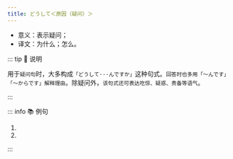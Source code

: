 ```yaml
---
title: どうして＜原因（疑问）＞
---
```


* 意义：表示疑问；
* 译文：为什么；怎么。

::: tip :bookmark: 说明

用于`疑问句`时，大多构成`「どうして···んですか」`这种句式。`回答时也多用「～んです」「～からです」解释理由`。除疑问外，`该句式还可表达吃惊、疑惑、责备等语气`。

:::

::: info :books: 例句

1. <grammer-content id='1-10-9-0' sentence="**どうして**[先生/せんせい]に[話/はな]さなかったんですか。" trans="你为什么不告诉老师呢？" />
2. <grammer-content id='1-10-9-1' sentence="**どうして**こんなに[値段/ねだん]が[高/たか]いんですか。" trans="价格为啥如此之高？" />

:::
